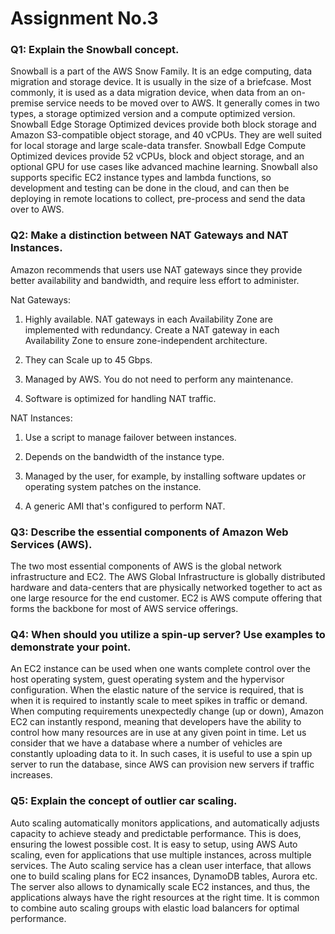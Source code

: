 # Assignment No.3

### Q1: Explain the Snowball concept.
Snowball is a part of the AWS Snow Family. It is an edge computing, data migration and storage device. It is usually in the size of a briefcase. Most commonly, it is used as a data migration device, when data from an on-premise service needs to be moved over to AWS. It generally comes in two types, a storage optimized version and a compute optimized version. Snowball Edge Storage Optimized devices provide both block storage and Amazon S3-compatible object storage, and 40 vCPUs. They are well suited for local storage and large scale-data transfer. Snowball Edge Compute Optimized devices provide 52 vCPUs, block and object storage, and an optional GPU for use cases like advanced machine learning. Snowball also supports specific EC2 instance types and lambda functions, so development and testing can be done in the cloud, and can then be deploying in remote locations to collect, pre-process and send the data over to AWS. 

### Q2: Make a distinction between NAT Gateways and NAT Instances.
Amazon recommends that users use NAT gateways since they provide better availability and bandwidth, and require less effort to administer. 

Nat Gateways:
1)	Highly available. NAT gateways in each Availability Zone are implemented with redundancy. Create a NAT gateway in each Availability Zone to ensure zone-independent architecture.

2)	They can Scale up to 45 Gbps.

3)	Managed by AWS. You do not need to perform any maintenance.

4)	Software is optimized for handling NAT traffic.

NAT Instances:
1)	Use a script to manage failover between instances.

2)	Depends on the bandwidth of the instance type.

3)	Managed by the user, for example, by installing software updates or operating system patches on the instance.

4)	A generic AMI that's configured to perform NAT.

### Q3: Describe the essential components of Amazon Web Services (AWS).
The two most essential components of AWS is the global network infrastructure and EC2. The AWS Global Infrastructure is globally distributed hardware and data-centers that are physically networked together to act as one large resource for the end customer. EC2 is AWS compute offering that forms the backbone for most of AWS service offerings. 

### Q4: When should you utilize a spin-up server? Use examples to demonstrate your point.
An EC2 instance can be used when one wants complete control over the host operating system, guest operating system and the hypervisor configuration. When the elastic nature of the service is required, that is when it is required to instantly scale to meet spikes in traffic or demand. When computing requirements unexpectedly change (up or down), Amazon EC2 can instantly respond, meaning that developers have the ability to control how many resources are in use at any given point in time. Let us consider that we have a database where a number of vehicles are constantly uploading data to it. In such cases, it is useful to use a spin up server to run the database, since AWS can provision new servers if traffic increases. 

### Q5: Explain the concept of outlier car scaling.
Auto scaling automatically monitors applications, and automatically adjusts capacity to achieve steady and predictable performance. This is does, ensuring the lowest possible cost. It is easy to setup, using AWS Auto scaling, even for applications that use multiple instances, across multiple services. The Auto scaling service has a clean user interface, that allows one to build scaling plans for EC2 insances, DynamoDB tables, Aurora etc. The server also allows to dynamically scale EC2 instances, and thus, the applications always have the right resources at the right time. It is common to combine auto scaling groups with elastic load balancers for optimal performance. 
